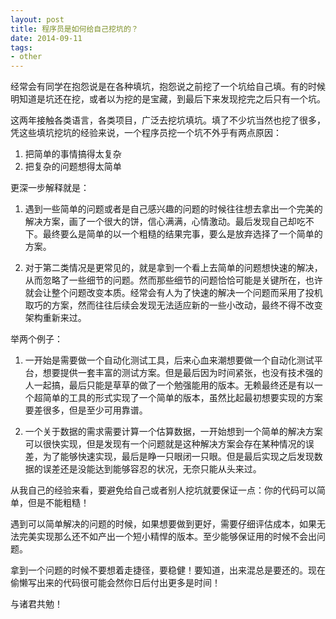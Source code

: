 ```yaml
---
layout: post
title: 程序员是如何给自己挖坑的？
date: 2014-09-11
tags:
- other
---
```


经常会有同学在抱怨说是在各种填坑，抱怨说之前挖了一个坑给自己填。有的时候明知道是坑还在挖，或者以为挖的是宝藏，到最后下来发现挖完之后只有一个坑。

这两年接触各类语言，各类项目，广泛去挖坑填坑。填了不少坑当然也挖了很多，凭这些填坑挖坑的经验来说，一个程序员挖一个坑不外乎有两点原因：

1. 把简单的事情搞得太复杂
2. 把复杂的问题想得太简单

更深一步解释就是：

1. 遇到一些简单的问题或者是自己感兴趣的问题的时候往往想去拿出一个完美的解决方案，画了一个很大的饼，信心满满，心情激动。最后发现自己却吃不下。最终要么是简单的以一个粗糙的结果完事，要么是放弃选择了一个简单的方案。

2. 对于第二类情况是更常见的，就是拿到一个看上去简单的问题想快速的解决，从而忽略了一些细节的问题。然而那些细节的问题恰恰可能是关键所在，也许就会让整个问题改变本质。经常会有人为了快速的解决一个问题而采用了投机取巧的方案，然而往往后续会发现无法适应新的一些小改动，最终不得不改变架构重新来过。

举两个例子：

1. 一开始是需要做一个自动化测试工具，后来心血来潮想要做一个自动化测试平台，想要提供一套丰富的测试方案。但是最后因为时间紧张，也没有技术强的人一起搞，最后只能是草草的做了一个勉强能用的版本。无赖最终还是有以一个超简单的工具的形式实现了一个简单的版本，虽然比起最初想要实现的方案要差很多，但是至少可用靠谱。

2. 一个关于数据的需求需要计算一个估算数据，一开始想到一个简单的解决方案可以很快实现，但是发现有一个问题就是这种解决方案会存在某种情况的误差，为了能够快速实现，最后是睁一只眼闭一只眼。但是最后实现之后发现数据的误差还是没能达到能够容忍的状况，无奈只能从头来过。

从我自己的经验来看，要避免给自己或者别人挖坑就要保证一点：你的代码可以简单，但是不能粗糙！

遇到可以简单解决的问题的时候，如果想要做到更好，需要仔细评估成本，如果无法完美实现那么还不如产出一个短小精悍的版本。至少能够保证用的时候不会出问题。

拿到一个问题的时候不要想着走捷径，要稳健！要知道，出来混总是要还的。现在偷懒写出来的代码很可能会然你日后付出更多是时间！

与诸君共勉！
